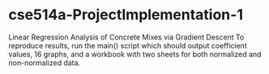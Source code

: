 # cse514a-ProjectImplementation-1
Linear Regression Analysis of Concrete Mixes via Gradient Descent
To reproduce results, run the main() script which should output coefficient values, 16 graphs, and a workbook with two sheets for both normalized and non-normalized data.
